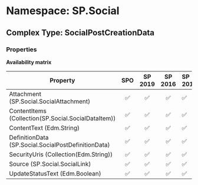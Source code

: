 # Namespace: SP.Social

## Complex Type: SocialPostCreationData

### Properties

**Availability matrix**

Property | SPO | SP 2019 | SP 2016 | SP 2013
----------|:---:|:-------:|:-------:|:-------
Attachment (SP.Social.SocialAttachment) | ✅ | ✅ | ✅ | ✅
ContentItems (Collection(SP.Social.SocialDataItem)) | ✅ | ✅ | ✅ | ✅
ContentText (Edm.String) | ✅ | ✅ | ✅ | ✅
DefinitionData (SP.Social.SocialPostDefinitionData) | ✅ | ✅ | ✅ | ✅
SecurityUris (Collection(Edm.String)) | ✅ | ✅ | ✅ | ✅
Source (SP.Social.SocialLink) | ✅ | ✅ | ✅ | ✅
UpdateStatusText (Edm.Boolean) | ✅ | ✅ | ✅ | ✅

